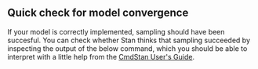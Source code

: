 
## Quick check for model convergence

If your model is correctly implemented, sampling should have been succesful.
You can check whether Stan thinks that sampling succeeded by inspecting the output of the below command,
which you should be able to interpret with a little help from the [CmdStan User's Guide](https://mc-stan.org/docs/cmdstan-guide/diagnose.html).